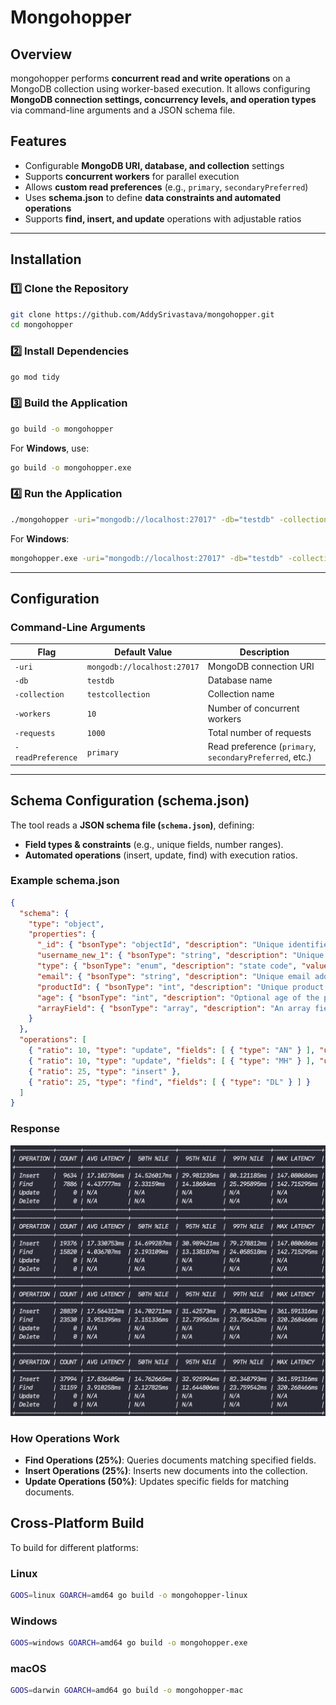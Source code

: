 # Mongohopper

## **Overview**
mongohopper performs **concurrent read and write operations** on a MongoDB collection using worker-based execution.
It allows configuring **MongoDB connection settings, concurrency levels, and operation types** via command-line arguments and a JSON schema file.

## **Features**
- Configurable **MongoDB URI, database, and collection** settings
- Supports **concurrent workers** for parallel execution
- Allows **custom read preferences** (e.g., `primary`, `secondaryPreferred`)
- Uses **schema.json** to define **data constraints and automated operations**
- Supports **find, insert, and update** operations with adjustable ratios
---

## **Installation**

### **1️⃣ Clone the Repository**
```sh
git clone https://github.com/AddySrivastava/mongohopper.git
cd mongohopper
```

### **2️⃣ Install Dependencies**
```sh
go mod tidy
```

### **3️⃣ Build the Application**
```sh
go build -o mongohopper
```
For **Windows**, use:
```sh
go build -o mongohopper.exe
```

### **4️⃣ Run the Application**
```sh
./mongohopper -uri="mongodb://localhost:27017" -db="testdb" -collection="users" -workers=10 -requests=1000 -readPreference="primary"
```
For **Windows**:
```sh
mongohopper.exe -uri="mongodb://localhost:27017" -db="testdb" -collection="users" -workers=10 -requests=1000 -readPreference="primary"
```

---

## **Configuration**

### **Command-Line Arguments**
| Flag             | Default Value                 | Description                                  |
|-----------------|-----------------------------|----------------------------------------------|
| `-uri`         | `mongodb://localhost:27017`   | MongoDB connection URI                      |
| `-db`          | `testdb`                      | Database name                               |
| `-collection`  | `testcollection`              | Collection name                             |
| `-workers`     | `10`                          | Number of concurrent workers                |
| `-requests`    | `1000`                        | Total number of requests                    |
| `-readPreference` | `primary`                  | Read preference (`primary`, `secondaryPreferred`, etc.) |

---

## **Schema Configuration (schema.json)**
The tool reads a **JSON schema file (`schema.json`)**, defining:
- **Field types & constraints** (e.g., unique fields, number ranges).
- **Automated operations** (insert, update, find) with execution ratios.

### **Example schema.json**
```json
{
  "schema": {
    "type": "object",
    "properties": {
      "_id": { "bsonType": "objectId", "description": "Unique identifier (MongoDB ObjectId)" },
      "username_new_1": { "bsonType": "string", "description": "Unique username", "unique": true },
      "type": { "bsonType": "enum", "description": "state code", "values": [ "SN", "DL", "MH", "AN", "HY" ] },
      "email": { "bsonType": "string", "description": "Unique email address", "unique": true },
      "productId": { "bsonType": "int", "description": "Unique product ID", "unique": true },
      "age": { "bsonType": "int", "description": "Optional age of the person", "minimum": 0, "maximum": 120 },
      "arrayField": { "bsonType": "array", "description": "An array field", "items": { "bsonType": "string", "description": "Array elements (e.g., strings)" } }
    }
  },
  "operations": [
    { "ratio": 10, "type": "update", "fields": [ { "type": "AN" } ], "updates": [ { "age": "45" } ] },
    { "ratio": 10, "type": "update", "fields": [ { "type": "MH" } ], "updates": [ { "age": "20" } ] },
    { "ratio": 25, "type": "insert" },
    { "ratio": 25, "type": "find", "fields": [ { "type": "DL" } ] }
  ]
}
```

### **Response** ###

![alt text](https://github.com/AddySrivastava/mongohopper/blob/main/resources/response.png?raw=true)

### **How Operations Work**
- **Find Operations (25%)**: Queries documents matching specified fields.
- **Insert Operations (25%)**: Inserts new documents into the collection.
- **Update Operations (50%)**: Updates specific fields for matching documents.

## **Cross-Platform Build**
To build for different platforms:

### **Linux**
```sh
GOOS=linux GOARCH=amd64 go build -o mongohopper-linux
```

### **Windows**
```sh
GOOS=windows GOARCH=amd64 go build -o mongohopper.exe
```

### **macOS**
```sh
GOOS=darwin GOARCH=amd64 go build -o mongohopper-mac
```



